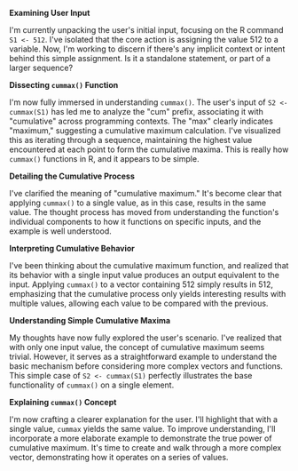 **Examining User Input**

I'm currently unpacking the user's initial input, focusing on the R command `S1 <- 512`. I've isolated that the core action is assigning the value 512 to a variable. Now, I'm working to discern if there's any implicit context or intent behind this simple assignment. Is it a standalone statement, or part of a larger sequence?


**Dissecting `cummax()` Function**

I'm now fully immersed in understanding `cummax()`. The user's input of `S2 <- cummax(S1)` has led me to analyze the "cum" prefix, associating it with "cumulative" across programming contexts.  The "max" clearly indicates "maximum," suggesting a cumulative maximum calculation.  I've visualized this as iterating through a sequence, maintaining the highest value encountered at each point to form the cumulative maxima. This is really how `cummax()` functions in R, and it appears to be simple.


**Detailing the Cumulative Process**

I've clarified the meaning of "cumulative maximum." It's become clear that applying `cummax()` to a single value, as in this case, results in the same value. The thought process has moved from understanding the function's individual components to how it functions on specific inputs, and the example is well understood.


**Interpreting Cumulative Behavior**

I've been thinking about the cumulative maximum function, and realized that its behavior with a single input value produces an output equivalent to the input. Applying `cummax()` to a vector containing 512 simply results in 512, emphasizing that the cumulative process only yields interesting results with multiple values, allowing each value to be compared with the previous.


**Understanding Simple Cumulative Maxima**

My thoughts have now fully explored the user's scenario. I've realized that with only one input value, the concept of cumulative maximum seems trivial. However, it serves as a straightforward example to understand the basic mechanism before considering more complex vectors and functions. This simple case of `S2 <- cummax(S1)` perfectly illustrates the base functionality of `cummax()` on a single element.


**Explaining `cummax()` Concept**

I'm now crafting a clearer explanation for the user. I'll highlight that with a single value, `cummax` yields the same value. To improve understanding, I'll incorporate a more elaborate example to demonstrate the true power of cumulative maximum. It's time to create and walk through a more complex vector, demonstrating how it operates on a series of values.


